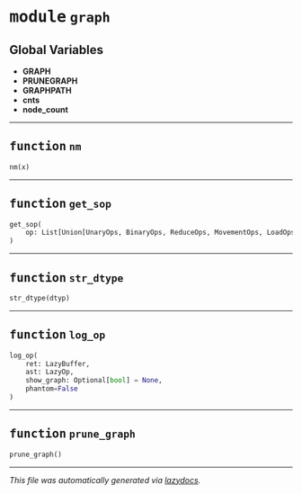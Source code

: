 <!-- markdownlint-disable -->

# <kbd>module</kbd> `graph`




**Global Variables**
---------------
- **GRAPH**
- **PRUNEGRAPH**
- **GRAPHPATH**
- **cnts**
- **node_count**

---

## <kbd>function</kbd> `nm`

```python
nm(x)
```






---

## <kbd>function</kbd> `get_sop`

```python
get_sop(
    op: List[Union[UnaryOps, BinaryOps, ReduceOps, MovementOps, LoadOps, FusedOps]]
)
```






---

## <kbd>function</kbd> `str_dtype`

```python
str_dtype(dtyp)
```






---

## <kbd>function</kbd> `log_op`

```python
log_op(
    ret: LazyBuffer,
    ast: LazyOp,
    show_graph: Optional[bool] = None,
    phantom=False
)
```






---

## <kbd>function</kbd> `prune_graph`

```python
prune_graph()
```








---

_This file was automatically generated via [lazydocs](https://github.com/ml-tooling/lazydocs)._
